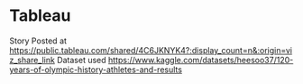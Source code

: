 # Tableau

Story Posted at https://public.tableau.com/shared/4C6JKNYK4?:display_count=n&:origin=viz_share_link
Dataset used https://www.kaggle.com/datasets/heesoo37/120-years-of-olympic-history-athletes-and-results
